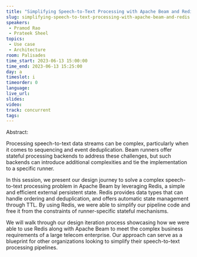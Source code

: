 ```yaml
---
title: "Simplifying Speech-to-Text Processing with Apache Beam and Redis"
slug: simplifying-speech-to-text-processing-with-apache-beam-and-redis
speakers:
 - Pramod Rao
 - Prateek Sheel
topics:
 - Use case
 - Architecture
room: Palisades
time_start: 2023-06-13 15:00:00
time_end: 2023-06-13 15:25:00
day: a
timeslot: i
timeorder: 0
language: 
live_url: 
slides: 
video: 
track: concurrent
tags:
---
```


Abstract:
 
 
 
 Processing speech-to-text data streams can be complex, particularly when it comes to sequencing and event deduplication. Beam runners offer stateful processing backends to address these challenges, but such backends can introduce additional complexities and tie the implementation to a specific runner.
 
 
 
 In this session, we present our design journey to solve a complex speech-to-text processing problem in Apache Beam by leveraging Redis, a simple and efficient external persistent state. Redis provides data types that can handle ordering and deduplication, and offers automatic state management through TTL. By using Redis, we were able to simplify our pipeline code and free it from the constraints of runner-specific stateful mechanisms.
 
 
 
 We will walk through our design iteration process showcasing how we were able to use Redis along with Apache Beam to meet the complex business requirements of a large telecom enterprise. Our approach can serve as a blueprint for other organizations looking to simplify their speech-to-text processing pipelines.